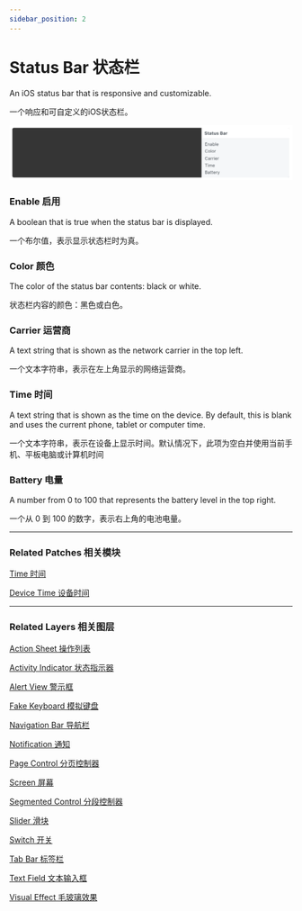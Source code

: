 ```yaml
---
sidebar_position: 2
---
```


# Status Bar 状态栏

An iOS status bar that is responsive and customizable.

一个响应和可自定义的iOS状态栏。

![Image](./../../static/img/docs/iOS/status-bar.png)

### Enable 启用

A boolean that is true when the status bar is displayed.

一个布尔值，表示显示状态栏时为真。

### Color 颜色

The color of the status bar contents: black or white.

状态栏内容的颜色：黑色或白色。

### Carrier 运营商

A text string that is shown as the network carrier in the top left.

一个文本字符串，表示在左上角显示的网络运营商。

### Time 时间

A text string that is shown as the time on the device. By default, this is blank and uses the current phone, tablet or computer time.

一个文本字符串，表示在设备上显示时间。默认情况下，此项为空白并使用当前手机、平板电脑或计算机时间

### Battery 电量

A number from 0 to 100 that represents the battery level in the top right.

一个从 0 到 100 的数字，表示右上角的电池电量。

------

### Related Patches 相关模块

[Time 时间](./../Utility/Time.md)

[Device Time 设备时间](./../Device/Device%20Time.md)

------

### Related Layers 相关图层

[Action Sheet 操作列表](./Action%20Sheet.md)

[Activity Indicator 状态指示器](./Activity%20Indicator.md)

[Alert View 警示框](./Alert%20View.md)

[Fake Keyboard 模拟键盘](./Fake%20Keyboard.md)

[Navigation Bar 导航栏](./Navigation%20Bar.md)

[Notification 通知](./Notification.md)

[Page Control 分页控制器](./Page%20Control.md)

[Screen 屏幕](./Screen.md)

[Segmented Control 分段控制器](./Segmented%20Control.md)

[Slider 滑块](./Slider.md)

[Switch 开关](./Switch.md)

[Tab Bar 标签栏](./Tab%20Bar.md)

[Text Field 文本输入框](./Text%20Field.md)

[Visual Effect 毛玻璃效果](./Visual%20Effect.md)
